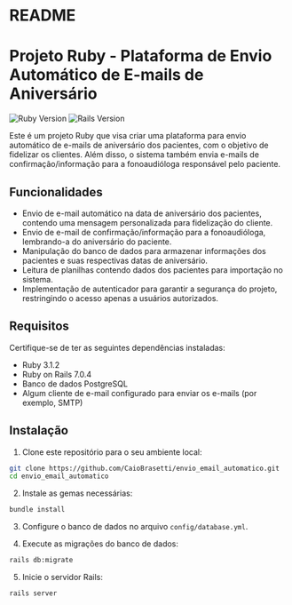# README

# Projeto Ruby - Plataforma de Envio Automático de E-mails de Aniversário

![Ruby Version](https://img.shields.io/badge/Ruby-3.1.2-red.svg)
![Rails Version](https://img.shields.io/badge/Rails-7.0.4-orange.svg)

Este é um projeto Ruby que visa criar uma plataforma para envio automático de e-mails de aniversário dos pacientes, com o objetivo de fidelizar os clientes. Além disso, o sistema também envia e-mails de confirmação/informação para a fonoaudióloga responsável pelo paciente.

## Funcionalidades

- Envio de e-mail automático na data de aniversário dos pacientes, contendo uma mensagem personalizada para fidelização do cliente.
- Envio de e-mail de confirmação/informação para a fonoaudióloga, lembrando-a do aniversário do paciente.
- Manipulação do banco de dados para armazenar informações dos pacientes e suas respectivas datas de aniversário.
- Leitura de planilhas contendo dados dos pacientes para importação no sistema.
- Implementação de autenticador para garantir a segurança do projeto, restringindo o acesso apenas a usuários autorizados.

## Requisitos

Certifique-se de ter as seguintes dependências instaladas:

- Ruby 3.1.2
- Ruby on Rails 7.0.4
- Banco de dados PostgreSQL
- Algum cliente de e-mail configurado para enviar os e-mails (por exemplo, SMTP)

## Instalação

1. Clone este repositório para o seu ambiente local:

```bash
git clone https://github.com/CaioBrasetti/envio_email_automatico.git
cd envio_email_automatico
```

2. Instale as gemas necessárias:

```bash
bundle install
```

3. Configure o banco de dados no arquivo `config/database.yml`.

4. Execute as migrações do banco de dados:

```bash
rails db:migrate
```

5. Inicie o servidor Rails:

```bash
rails server
```

